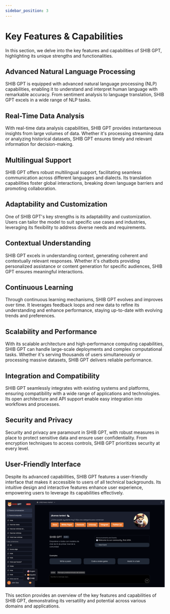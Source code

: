 ```yaml
---
sidebar_position: 3
---
```


# Key Features & Capabilities

In this section, we delve into the key features and capabilities of SHIB GPT, highlighting its unique strengths and functionalities.

## Advanced Natural Language Processing

SHIB GPT is equipped with advanced natural language processing (NLP) capabilities, enabling it to understand and interpret human language with remarkable accuracy. From sentiment analysis to language translation, SHIB GPT excels in a wide range of NLP tasks.

## Real-Time Data Analysis

With real-time data analysis capabilities, SHIB GPT provides instantaneous insights from large volumes of data. Whether it's processing streaming data or analyzing historical datasets, SHIB GPT ensures timely and relevant information for decision-making.

## Multilingual Support

SHIB GPT offers robust multilingual support, facilitating seamless communication across different languages and dialects. Its translation capabilities foster global interactions, breaking down language barriers and promoting collaboration.

## Adaptability and Customization

One of SHIB GPT's key strengths is its adaptability and customization. Users can tailor the model to suit specific use cases and industries, leveraging its flexibility to address diverse needs and requirements.

## Contextual Understanding

SHIB GPT excels in understanding context, generating coherent and contextually relevant responses. Whether it's chatbots providing personalized assistance or content generation for specific audiences, SHIB GPT ensures meaningful interactions.

## Continuous Learning

Through continuous learning mechanisms, SHIB GPT evolves and improves over time. It leverages feedback loops and new data to refine its understanding and enhance performance, staying up-to-date with evolving trends and preferences.

## Scalability and Performance

With its scalable architecture and high-performance computing capabilities, SHIB GPT can handle large-scale deployments and complex computational tasks. Whether it's serving thousands of users simultaneously or processing massive datasets, SHIB GPT delivers reliable performance.

## Integration and Compatibility

SHIB GPT seamlessly integrates with existing systems and platforms, ensuring compatibility with a wide range of applications and technologies. Its open architecture and API support enable easy integration into workflows and processes.

## Security and Privacy

Security and privacy are paramount in SHIB GPT, with robust measures in place to protect sensitive data and ensure user confidentiality. From encryption techniques to access controls, SHIB GPT prioritizes security at every level.

## User-Friendly Interface

Despite its advanced capabilities, SHIB GPT features a user-friendly interface that makes it accessible to users of all technical backgrounds. Its intuitive design and interactive features enhance user experience, empowering users to leverage its capabilities effectively.

![Locale Dropdown](./img/screen1.png)

This section provides an overview of the key features and capabilities of SHIB GPT, demonstrating its versatility and potential across various domains and applications.
